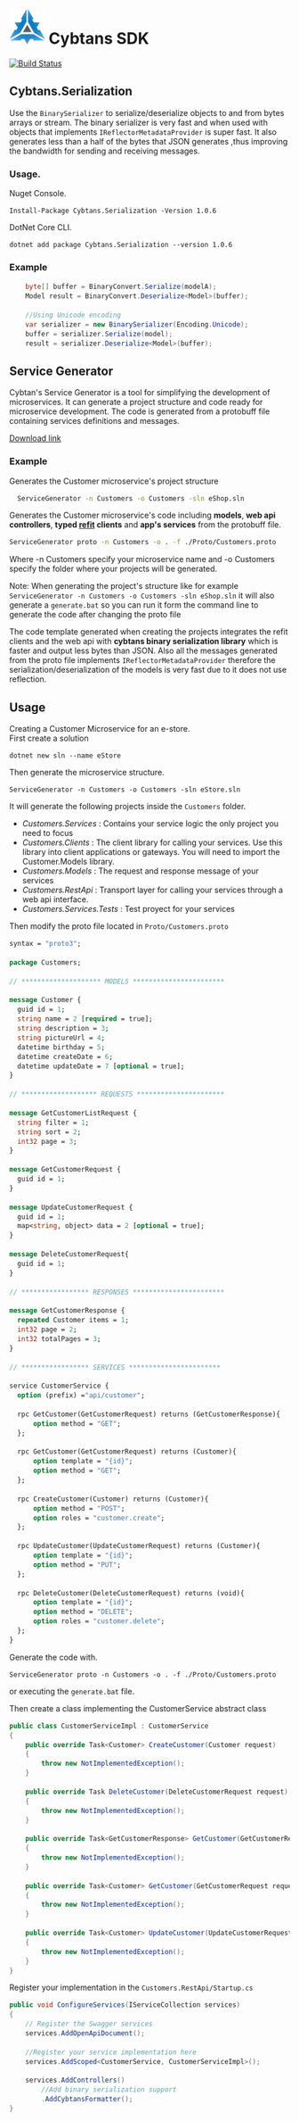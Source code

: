 # ![Logo](CybtansSDK/cybtan.png) Cybtans SDK
[![Build Status](https://dev.azure.com/cybtans/CybtansSDK/_apis/build/status/ansel86castro.cybtans-sdk?branchName=master)](https://dev.azure.com/cybtans/CybtansSDK/_build/latest?definitionId=1&branchName=master)

## Cybtans.Serialization

Use the `BinarySerializer` to serialize/deserialize objects to and from bytes arrays or stream. The binary serializer is very fast and when used with objects that implements `IReflectorMetadataProvider` is super fast. It also generates less than a half of the bytes that JSON generates ,thus improving the bandwidth for sending and receiving messages.

### Usage. 
Nuget Console.  
``` 
Install-Package Cybtans.Serialization -Version 1.0.6
```

DotNet Core CLI.  
```
dotnet add package Cybtans.Serialization --version 1.0.6
```

### Example

```csharp
    byte[] buffer = BinaryConvert.Serialize(modelA);
    Model result = BinaryConvert.Deserialize<Model>(buffer);

    //Using Unicode encoding
    var serializer = new BinarySerializer(Encoding.Unicode);
    buffer = serializer.Serialize(model);
    result = serializer.Deserialize<Model>(buffer);
```


## Service Generator
Cybtan's Service Generator is a tool for simplifying the development of microservices. It can generate a project structure and code ready for microservice development. The code is generated from a protobuff file containing services definitions and messages.

[Download link](https://github.com/ansel86castro/cybtans-sdk/releases/download/v1.0.6/ServiceGenerator.x64.zip) 

### Example
Generates the Customer microservice's project structure
```bash
  ServiceGenerator -n Customers -o Customers -sln eShop.sln
```

Generates the Customer microservice's code including **models**, **web api controllers**, **typed [refit](https://github.com/reactiveui/refit) clients** and **app's services** from the protobuff file.  
```bash
ServiceGenerator proto -n Customers -o . -f ./Proto/Customers.proto
```

Where -n Customers specify your microservice name and -o Customers specify the folder where your projects will be generated.

Note: When generating the project's structure like for example `ServiceGenerator -n Customers -o Customers -sln eShop.sln`
it will also generate a `generate.bat` so you can run it form the command line to generate the code after changing the proto file

The code template generated when creating the projects integrates the refit clients and the web api with **cybtans binary serialization library** which is faster and output less bytes than JSON. Also all the messages generated from the proto file implements `IReflectorMetadataProvider` therefore the serialization/deserialization of the models is very fast due to it does not use reflection.

## Usage 
Creating a Customer Microservice for an e-store.  
First create a solution  
``` 
dotnet new sln --name eStore 
```
Then generate the microservice structure.  
```
ServiceGenerator -n Customers -o Customers -sln eStore.sln
```
It will generate the following projects inside the `Customers` folder.  
  - *Customers.Services* : Contains your service logic the only project you need to focus
  - *Customers.Clients* : The client library for calling your services. Use this library into client applications or gateways. You will need to import the Customer.Models library.
  - *Customers.Models* : The request and response message of your services
  - *Customers.RestApi* : Transport layer for calling your services through a web api interface.
  - *Customers.Services.Tests* : Test proyect for your services

  Then modify the proto file located in `Proto/Customers.proto`

  ```proto
 syntax = "proto3";

package Customers;

// ******************** MODELS ***********************

message Customer {
	guid id = 1;
	string name = 2 [required = true];
	string description = 3;	
	string pictureUrl = 4;	
	datetime birthday = 5;
	datetime createDate = 6;
	datetime updateDate = 7 [optional = true];	
}

// ******************* REQUESTS **********************

message GetCustomerListRequest {
	string filter = 1;
	string sort = 2;
	int32 page = 3;
}

message GetCustomerRequest {
	guid id = 1;
}

message UpdateCustomerRequest {
	guid id = 1;	
	map<string, object> data = 2 [optional = true];
}

message DeleteCustomerRequest{
	guid id = 1;
}

// ***************** RESPONSES ***********************

message GetCustomerResponse {
	repeated Customer items = 1;
	int32 page = 2;
	int32 totalPages = 3;
}

// ***************** SERVICES ***********************

service CustomerService {
	option (prefix) ="api/customer";

	rpc GetCustomer(GetCustomerRequest) returns (GetCustomerResponse){		
		option method = "GET";
	};

	rpc GetCustomer(GetCustomerRequest) returns (Customer){	
		option template = "{id}"; 
		option method = "GET";
	};

	rpc CreateCustomer(Customer) returns (Customer){			
		option method = "POST";
		option roles = "customer.create";
	};

	rpc UpdateCustomer(UpdateCustomerRequest) returns (Customer){			
		option template = "{id}"; 
		option method = "PUT";		
	};

	rpc DeleteCustomer(DeleteCustomerRequest) returns (void){
		option template = "{id}"; 		
		option method = "DELETE";
		option roles = "customer.delete";
	};
}

```
Generate the code with. 
```
ServiceGenerator proto -n Customers -o . -f ./Proto/Customers.proto
```

or executing the `generate.bat` file. 

Then create a class implementing the CustomerService abstract class

```csharp
public class CustomerServiceImpl : CustomerService
{
    public override Task<Customer> CreateCustomer(Customer request)
    {
        throw new NotImplementedException();
    }

    public override Task DeleteCustomer(DeleteCustomerRequest request)
    {
        throw new NotImplementedException();
    }

    public override Task<GetCustomerResponse> GetCustomer(GetCustomerRequest request)
    {
        throw new NotImplementedException();
    }

    public override Task<Customer> GetCustomer(GetCustomerRequest request)
    {
        throw new NotImplementedException();
    }

    public override Task<Customer> UpdateCustomer(UpdateCustomerRequest request)
    {
        throw new NotImplementedException();
    }
}
```

Register your implementation in the `Customers.RestApi/Startup.cs` 

```csharp
public void ConfigureServices(IServiceCollection services)
{
    // Register the Swagger services
    services.AddOpenApiDocument();

    //Register your service implementation here
    services.AddScoped<CustomerService, CustomerServiceImpl>();

    services.AddControllers()
        //Add binary serialization support
        .AddCybtansFormatter();   
}
```



